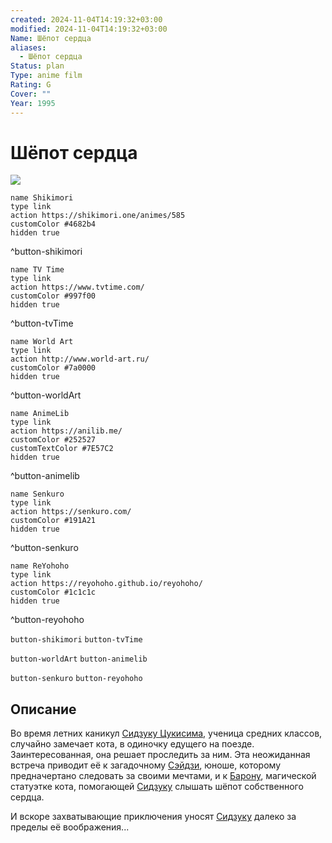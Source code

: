 ```yaml
---
created: 2024-11-04T14:19:32+03:00
modified: 2024-11-04T14:19:32+03:00
Name: Шёпот сердца
aliases:
  - Шёпот сердца
Status: plan
Type: anime film
Rating: G
Cover: ""
Year: 1995
---
```


# Шёпот сердца

![](https://nyaa.shikimori.one/uploads/poster/animes/585/96ac7db27f11ab1220bef7bf075b1d32.jpeg)

```button
name Shikimori
type link
action https://shikimori.one/animes/585
customColor #4682b4
hidden true
```
^button-shikimori

```button
name TV Time
type link
action https://www.tvtime.com/
customColor #997f00
hidden true
```
^button-tvTime

```button
name World Art
type link
action http://www.world-art.ru/
customColor #7a0000
hidden true
```
^button-worldArt

```button
name AnimeLib
type link
action https://anilib.me/
customColor #252527
customTextColor #7E57C2
hidden true
```
^button-animelib

```button
name Senkuro
type link
action https://senkuro.com/
customColor #191A21
hidden true
```
^button-senkuro

```button
name ReYohoho
type link
action https://reyohoho.github.io/reyohoho/
customColor #1c1c1c
hidden true
```
^button-reyohoho

`button-shikimori` `button-tvTime`

`button-worldArt` `button-animelib`

`button-senkuro` `button-reyohoho`

## Описание

Во время летних каникул [Сидзуку Цукисима](https://shikimori.one/characters/533-shizuku-tsukishima), ученица средних классов, случайно замечает кота, в одиночку едущего на поезде. Заинтересованная, она решает проследить за ним. Эта неожиданная встреча приводит её к загадочному [Сэйдзи](https://shikimori.one/characters/534-seiji-amasawa), юноше, которому предначертано следовать за своими мечтами, и к [Барону](https://shikimori.one/characters/4803-baron-humbert-von-gikkingen), магической статуэтке кота, помогающей [Сидзуку](https://shikimori.one/characters/533-shizuku-tsukishima) слышать шёпот собственного сердца.

И вскоре захватывающие приключения уносят [Сидзуку](https://shikimori.one/characters/533-shizuku-tsukishima) далеко за пределы её воображения...
